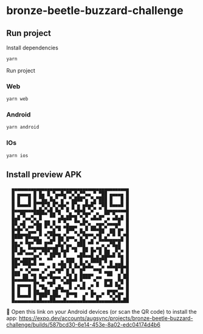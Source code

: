 # bronze-beetle-buzzard-challenge

## Run project

Install dependencies

```bash
yarn
```

Run project

### Web

```bash
yarn web
```

### Android

```bash
yarn android
```

### IOs

```bash
yarn ios
```

## Install preview APK

```
  ▄▄▄▄▄▄▄▄▄▄▄▄▄▄▄▄▄▄▄▄▄▄▄▄▄▄▄▄▄▄▄▄▄▄▄▄▄▄▄▄▄▄▄
  █ ▄▄▄▄▄ █ █▄ █ ▀▄▄█▄▀▀▄▀▄▀▀▄▄ ▀ ▀██ ▄▄▄▄▄ █
  █ █   █ █ ▀█▄ █▄▀ ▄▀ ▀▄███▀▄ ▀▄▀███ █   █ █
  █ █▄▄▄█ █▀▀█▀█ █▀▄█▄▀ █▀▄ ▄█▄█▀ ▀██ █▄▄▄█ █
  █▄▄▄▄▄▄▄█▄█▄▀▄█ █▄▀ █ ▀▄█▄█ ▀▄▀ ▀ █▄▄▄▄▄▄▄█
  █ ▄▀█  ▄▀▀█▀▀ ██ ▀▄ ▄█▄▄▀▄▀█▀ ▄▀▄▄▀▀ ▀▄ ▄ █
  ██▀ ▄▀▀▄▀▄▀ ▄▄ ▄ █▀█▀▀ █▄ █▄ ▀▀▀▀ ▄▀ ▀▀█▀ █
  █▀▄▀█ ▄▄▀██ █▀▄▀▄▄ ▄█▄▄▄ ▀▀▄▀▄▄▀█▀▄▀▀▀█▀  █
  █▀█▀ ▀▄▄▄▀█  ▄▄█ ▀  █▀▀▄ █▄▀ ▀▀▀██  ██ █▀ █
  ████▀██▄▄▄▀ ▀▄▀█▀█▄▀▄▄▄ ▀▄▀█▀▀▄▀█ ▄▀ ▀ ▀▄▀█
  █▄ ▄ █▄▄▀██ ▄▄█▀ █▀▄▀  ▀▄██ ▄█ ▄▀▀▀▀██▀█▀ █
  ██▀▄  █▄▄▄▄▄█▄▄▄█▀█ █▀▄▄▀▀█▄ ▄ ▄▄▀▄▀ ▀██  █
  █▀▄█▀▄▄▄▀ ▄▀█▀▄██▄▀█▀  ▀ ▄█▀ █▀ █ ██ ▄▀▄▀ █
  █▄▄ ▄▄▄▄█▀▄  ▄█▀ ▀ ▀▄▄▄ ▀█▀▀▀█▄█▄██▀▀▀ ▀█ █
  ██▄▀███▄█ ▄▄   ▄ ▄█▄▀█▀▄ █▄▀▄▀▀▀█ ▀ █ ▄▄█ █
  █▀ ▄ ▄▀▄▄▄  ▄▀ ▀▄▄█▀▄▀▄▀▀▄█▀▀▀▄▄▄▀ ▀▀▀█▀█▀█
  ███ ▄▄▀▄▄ ▄▀ ▄█▀ ▀  █▄▀▄ █▄▄▄▄  ▀ ▀██  ▄▀▄█
  █▄▄▄██▄▄█ ▀█▀ ▀█▀▀▄▀▄█▄█ █▀▀▀ ▄▀▀ ▄▄▄  █▄▀█
  █ ▄▄▄▄▄ █▀▄▄ ▀█▀ ▄ ▀▀█  ▄ █  ▄ █  █▄█ █▄▀ █
  █ █   █ █▄ ▀█▄ ▄█▀█▄▄▀ ▀ ▀▀ ▀▄     ▄▄▄▄▀▀ █
  █ █▄▄▄█ █▀███▀▄██▄  █▀▀█  ▄▀ █▀▄▄▀ ▀▄▀▄█▀ █
  █▄▄▄▄▄▄▄█▄█▄▄▄██▄▄▄█▄▄▄▄▄▄█▄▄▄▄█▄▄▄▄▄█▄█▄██

```

🤖 Open this link on your Android devices (or scan the QR code) to install the app:
https://expo.dev/accounts/augsync/projects/bronze-beetle-buzzard-challenge/builds/587bcd30-6e14-453e-8a02-edc04174d4b6
